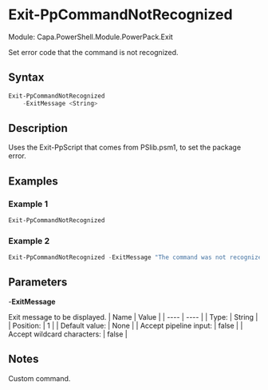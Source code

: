 # Exit-PpCommandNotRecognized
Module: Capa.PowerShell.Module.PowerPack.Exit

Set error code that the command is not recognized.

## Syntax

```powershell
Exit-PpCommandNotRecognized
	-ExitMessage <String>
```

## Description

Uses the Exit-PpScript that comes from PSlib.psm1, to set the package error.

## Examples

### Example 1
```powershell
Exit-PpCommandNotRecognized
```
    
### Example 2
```powershell
Exit-PpCommandNotRecognized -ExitMessage "The command was not recognized."
```
    

## Parameters

-**ExitMessage**

Exit message to be displayed.
| Name | Value |
| ---- | ---- |
| Type: | String |
| Position: | 1 | 
| Default value: | None | 
| Accept pipeline input: | false | 
| Accept wildcard characters: | false | 


## Notes

Custom command.

